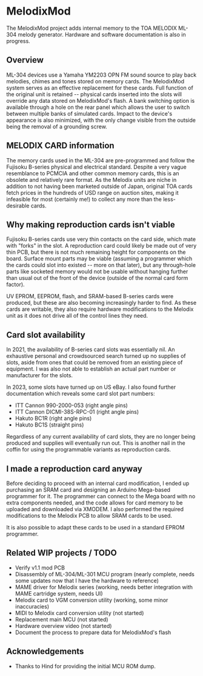 MelodixMod
========
The MelodixMod project adds internal memory to the TOA MELODIX ML-304 melody generator. Hardware and software documentation is also in progress.

## Overview
ML-304 devices use a Yamaha YM2203 OPN FM sound source to play back melodies, chimes and tones stored on memory cards. The MelodixMod system serves as an effective replacement for these cards. Full function of the original unit is retained -- physical cards inserted into the slots will override any data stored on MelodixMod's flash. A bank switching option is available through a hole on the rear panel which allows the user to switch between multiple banks of simulated cards. Impact to the device's appearance is also minimized, with the only change visible from the outside being the removal of a grounding screw.

## MELODIX CARD information

The memory cards used in the ML-304 are pre-programmed and follow the Fujisoku B-series physical and electrical standard. Despite a very vague resemblance to PCMCIA and other common memory cards, this is an obsolete and relatively rare format. As the Melodix units are niche in addition to not having been marketed outside of Japan, original TOA cards fetch prices in the hundreds of USD range on auction sites, making it infeasible for most (certainly me!) to collect any more than the less-desirable cards.

## Why making reproduction cards isn't viable

Fujisoku B-series cards use very thin contacts on the card side, which mate with "forks" in the slot. A reproduction card could likely be made out of very thin PCB, but there is not much remaining height for components on the board. Surface mount parts may be viable (assuming a programmer which the cards could slot into existed -- more on that later), but any through-hole parts like socketed memory would not be usable without hanging further than usual out of the front of the device (outside of the normal card form factor).

UV EPROM, EEPROM, flash, and SRAM-based B-series cards were produced, but these are also becoming increasingly harder to find. As these cards are writable, they also require hardware modifications to the Melodix unit as it does not drive all of the control lines they need.

## Card slot availability

In 2021, the availability of B-series card slots was essentially nil. An exhaustive personal and crowdsourced search turned up no supplies of slots, aside from ones that could be removed from an existing piece of equipment. I was also not able to establish an actual part number or manufacturer for the slots.

In 2023, some slots have turned up on US eBay. I also found further documentation which reveals some card slot part numbers:

- ITT Cannon 990-2000-053 (right angle pins)
- ITT Cannon DICMI-38S-RPC-01 (right angle pins)
- Hakuto BC1R (right angle pins)
- Hakuto BC1S (straight pins)

Regardless of any current availability of card slots, they are no longer being produced and supplies will eventually run out. This is another nail in the coffin for using the programmable variants as reproduction cards.

## I made a reproduction card anyway

Before deciding to proceed with an internal card modification, I ended up purchasing an SRAM card and designing an Arduino Mega-based programmer for it. The programmer can connect to the Mega board with no extra components needed, and the code allows for card memory to be uploaded and downloaded via XMODEM. I also performed the required modifications to the Melodix PCB to allow SRAM cards to be used.

It is also possible to adapt these cards to be used in a standard EPROM programmer.

## Related WIP projects / TODO

  * Verify v1.1 mod PCB
  * Disassembly of ML-304/ML-301 MCU program (nearly complete, needs some updates now that I have the hardware to reference)
  * MAME driver for Melodix series (working, needs better integration with MAME cartridge system, needs UI)
  * Melodix card to VGM conversion utility (working, some minor inaccuracies)
  * MIDI to Melodix card conversion utility (not started)
  * Replacement main MCU (not started)
  * Hardware overview video (not started)
  * Document the process to prepare data for MelodixMod's flash

## Acknowledgements
  * Thanks to Hind for providing the initial MCU ROM dump.
